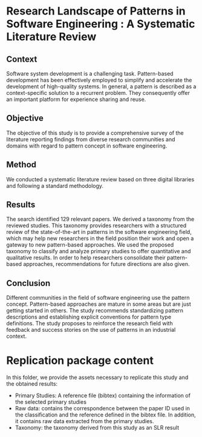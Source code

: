 # Research Landscape of Patterns in Software Engineering : A Systematic Literature Review
## Context
Software system development is a challenging task. Pattern-based development has been effectively employed to simplify and accelerate the development of high-quality systems. In general, a pattern is described as a context-specific solution to a recurrent problem. They consequently offer an important platform for experience sharing and reuse.
## Objective 
The objective of this study is to provide a comprehensive survey of the literature reporting findings from diverse research communities and domains with regard to pattern concept in software engineering.
## Method
We conducted a systematic literature review based on three digital libraries and following a standard methodology.
## Results 
The search identified 129 relevant papers. We derived a taxonomy from the reviewed studies. This taxonomy provides researchers with a structured review of the state-of-the-art in patterns in the software engineering field, which may help new researchers in the field position their work and open a gateway to new pattern-based approaches. We used the proposed taxonomy to classify and analyze primary studies to offer quantitative and qualitative results. In order to help researchers consolidate their pattern-based approaches, recommendations for future directions are also given.
## Conclusion
Different communities in the field of software engineering use the pattern concept. Pattern-based approaches are mature in some areas but are just getting started in others. The study recommends standardizing pattern descriptions and establishing explicit conventions for pattern type definitions. The study proposes to reinforce the research field with feedback and success stories on the use of patterns in an industrial context.
# Replication package content
In this folder, we provide the assets necessary to replicate this study and the obtained results:
* Primary Studies: A reference file (bibtex) containing the information of the selected primary studies
* Raw data: contains the correspondence between the paper ID used in the classification and the reference defined in the bibtex file. In addition, it contains raw data extracted from the primary studies.
* Taxonomy: the taxonomy derived from this study as an SLR result
